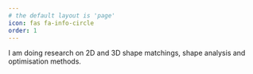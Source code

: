 ```yaml
---
# the default layout is 'page'
icon: fas fa-info-circle
order: 1
---
```


I am doing research on 2D and 3D shape matchings, shape analysis and optimisation methods.
